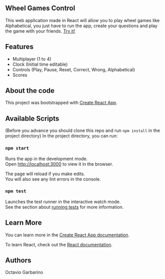 ## Wheel Games Control
This web application made in React will allow you to play wheel games like Alphabetical, you just have to run the app, create your questions and play the game with your friends. [Try it!](https://oti.noroofdevelopment.com/wheelgames-control/)

## Features

- Multiplayer (1 to 4)
- Clock (Initial time editable) 
- Controls (Play, Pause, Reset, Correct, Wrong, Alphabetical)
- Scores

## About the code

This project was bootstrapped with [Create React App](https://github.com/facebook/create-react-app).

## Available Scripts

(Before you advance you should clone this repo and run `npm install` in the project directory)
In the project directory, you can run:

### `npm start`

Runs the app in the development mode.<br>
Open [http://localhost:3000](http://localhost:3000) to view it in the browser.

The page will reload if you make edits.<br>
You will also see any lint errors in the console.

### `npm test`

Launches the test runner in the interactive watch mode.<br>
See the section about [running tests](https://facebook.github.io/create-react-app/docs/running-tests) for more information.


## Learn More

You can learn more in the [Create React App documentation](https://facebook.github.io/create-react-app/docs/getting-started).

To learn React, check out the [React documentation](https://reactjs.org/).

## Authors
Octavio Garbarino